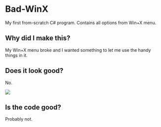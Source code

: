 # Bad-WinX
My first from-scratch C# program. Contains all options from Win+X menu.

## Why did I make this?
My Win+X menu broke and I wanted something to let me use the handy things in it.

## Does it look good?
No.

<img src="https://storage.phene.dev/wxscr.png"></img>

## Is the code good?
Probably not.
